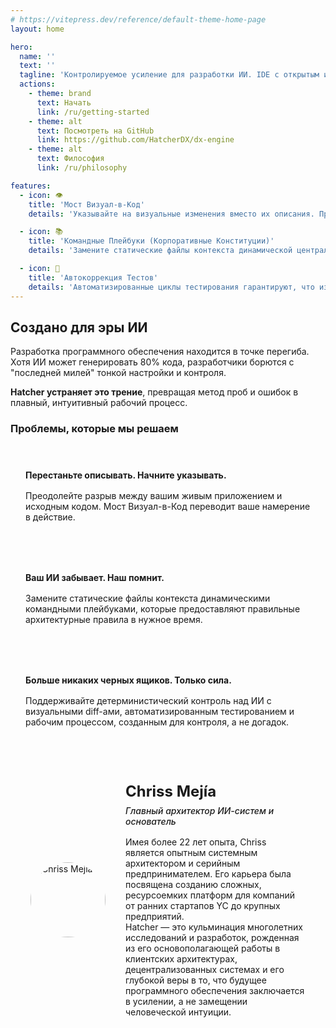 ```yaml
---
# https://vitepress.dev/reference/default-theme-home-page
layout: home

hero:
  name: ''
  text: ''
  tagline: 'Контролируемое усиление для разработки ИИ. IDE с открытым исходным кодом, которая дает профессиональным разработчикам детерминистический контроль над ИИ. Прекратите гадать. Начните поставлять.'
  actions:
    - theme: brand
      text: Начать
      link: /ru/getting-started
    - theme: alt
      text: Посмотреть на GitHub
      link: https://github.com/HatcherDX/dx-engine
    - theme: alt
      text: Философия
      link: /ru/philosophy

features:
  - icon: 👁️
    title: 'Мост Визуал-в-Код'
    details: 'Указывайте на визуальные изменения вместо их описания. Прямое манипулирование вашим живым приложением переводится в точные, безопасные и контекстно-осведомленные изменения кода.'

  - icon: 📚
    title: 'Командные Плейбуки (Корпоративные Конституции)'
    details: 'Замените статические файлы контекста динамической централизованной системой, которая предоставляет ИИ правильные архитектурные правила в нужное время.'

  - icon: 🔄
    title: 'Автокоррекция Тестов'
    details: 'Автоматизированные циклы тестирования гарантируют, что изменения ИИ соответствуют вашим стандартам качества. Этот цикл подкрепления позволяет ИИ самокорректироваться до тех пор, пока код не будет доказано функциональным.'
---
```


## Создано для эры ИИ

Разработка программного обеспечения находится в точке перегиба. Хотя ИИ может генерировать 80% кода, разработчики борются с "последней милей" тонкой настройки и контроля.

**Hatcher устраняет это трение**, превращая метод проб и ошибок в плавный, интуитивный рабочий процесс.

### Проблемы, которые мы решаем

<div class="problem-grid">
  <div class="problem-item">
    <h4>Перестаньте описывать. Начните указывать.</h4>
    <p>Преодолейте разрыв между вашим живым приложением и исходным кодом. Мост Визуал-в-Код переводит ваше намерение в действие.</p>
  </div>
  
  <div class="problem-item">
    <h4>Ваш ИИ забывает. Наш помнит.</h4>
    <p>Замените статические файлы контекста динамическими командными плейбуками, которые предоставляют правильные архитектурные правила в нужное время.</p>
  </div>
  
  <div class="problem-item">
    <h4>Больше никаких черных ящиков. Только сила.</h4>
    <p>Поддерживайте детерминистический контроль над ИИ с визуальными diff-ами, автоматизированным тестированием и рабочим процессом, созданным для контроля, а не догадок.</p>
  </div>
</div>

<div class="architect-card">
  <div class="architect-photo">
    <img src="/chriss.jpg" alt="Chriss Mejía">
  </div>
  <div class="architect-bio">
    <h4>Chriss Mejía</h4>
    <h5>Главный архитектор ИИ-систем и основатель</h5>
    <p>
      Имея более 22 лет опыта, Chriss является опытным системным архитектором и серийным предпринимателем. Его карьера была посвящена созданию сложных, ресурсоемких платформ для компаний от ранних стартапов YC до крупных предприятий.
    </p>
    <p>
      Hatcher — это кульминация многолетних исследований и разработок, рожденная из его основополагающей работы в клиентских архитектурах, децентрализованных системах и его глубокой веры в то, что будущее программного обеспечения заключается в усилении, а не замещении человеческой интуиции.
    </p>
  </div>
</div>

<style>
.problem-grid {
  display: grid;
  grid-template-columns: repeat(auto-fit, minmax(300px, 1fr));
  gap: 2rem;
  margin: 2rem 0;
}

.problem-item {
  padding: 1.5rem;
  border: 1px solid var(--vp-c-border);
  border-radius: 8px;
  background: var(--vp-c-bg-soft);
}

.problem-item h4 {
  margin: 0 0 1rem 0;
  color: var(--vp-c-brand-1);
}

.problem-item p {
  margin: 0;
  color: var(--vp-c-text-2);
}

.architect-card {
  display: flex;
  align-items: center;
  gap: 2rem;
  padding: 2rem;
  border: 1px solid var(--vp-c-border);
  border-radius: 8px;
  background: var(--vp-c-bg-soft);
  margin: 2rem 0;
}

.architect-photo {
  width: 120px;
  height: 120px;
  flex-shrink: 0;
  display: flex;
  align-items: center;
  justify-content: center;
}

.architect-photo img {
  width: 120px;
  height: 120px;
  border-radius: 50%;
  object-fit: cover;
  display: block;
}

.architect-bio h4 {
  margin: 0 0 0.5rem 0;
  font-size: 1.5rem;
  color: var(--vp-c-brand-1);
}

.architect-bio h5 {
  margin: 0 0 1rem 0;
  font-weight: 500;
  color: var(--vp-c-text-2);
}

.architect-bio p {
  margin: 0;
}

@media (max-width: 768px) {
  .architect-card {
    flex-direction: column;
    text-align: center;
  }
}
</style>
